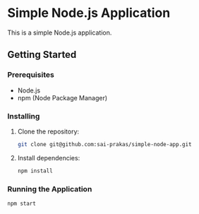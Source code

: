 # Simple Node.js Application

This is a simple Node.js application.

## Getting Started

### Prerequisites

- Node.js
- npm (Node Package Manager)

### Installing

1. Clone the repository:
    ```sh
    git clone git@github.com:sai-prakas/simple-node-app.git
    ```

2. Install dependencies:
    ```sh
    npm install
    ```

### Running the Application

```sh
npm start
